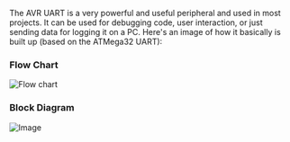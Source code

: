 The AVR UART is a very powerful and useful peripheral and used in most projects. It can be used for debugging code, user interaction, or just sending data for logging it on a PC. Here's an image of how it basically is built up (based on the ATMega32 UART):

### Flow Chart 

![Flow chart](https://lh3.googleusercontent.com/proxy/OlnRXVORJJqaHgYtP0K7r8Akbx5J-ATCQ6I_wUgWn74PuykDLPmiSOiOY3lsYmCJYAWbTHWI1RbJp8q_DnzkZ9pfxT10YcSYKMUAnLBNhXygRQ)


### Block Diagram

![Image](https://1.bp.blogspot.com/-tD9KEjx6MRU/WaugrgpHpCI/AAAAAAAAAuY/NdZNcdI2RlArvpBodq6v9IfaMOGXS6oXACKgBGAs/w1200-h630-p-k-no-nu/uart_comm_system.png)
